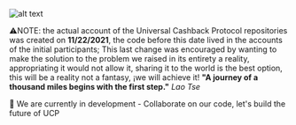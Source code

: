 
![alt text](https://blog.rtbmind.com/wp-content/uploads/2020/03/blockchain-portada-1024x209.jpg)

⚠️NOTE: the actual account of the Universal Cashback Protocol repositories was created on **11/22/2021**, the code before this date lived in the accounts of the initial participants; This last change was encouraged by wanting to make the solution to the problem we raised in its entirety a reality, appropriating it would not allow it, sharing it to the world is the best option, this will be a reality not a fantasy, ¡we will achieve it!
**"A journey of a thousand miles begins with the first step."** *Lao Tse*

🌱 We are currently in development - Collaborate on our code, let's build the future of UCP

